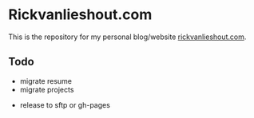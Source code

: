 # Rickvanlieshout.com

This is the repository for my personal blog/website [rickvanlieshout.com](https://rickvanlieshout.com).

## Todo

<!-- migrations -->

- migrate resume
- migrate projects

<!-- optional stuff -->

- release to sftp or gh-pages
